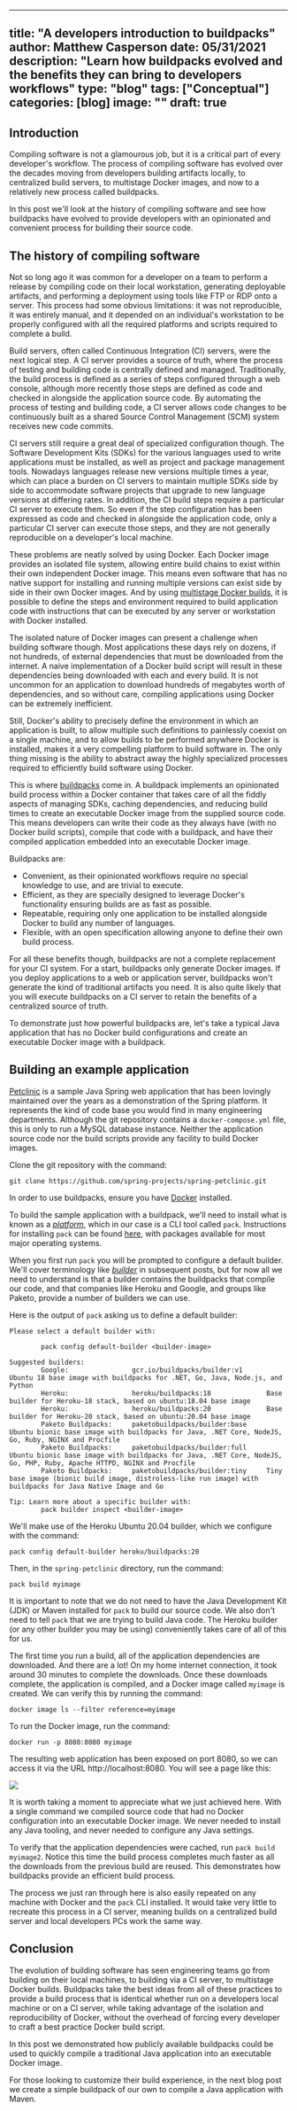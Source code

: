 <!--

This file is a template to help you get started writing a "conceptual" article.
Read our writing guidelines for more information on how to write articles for
the Rancher community:

    https://rancher.com/writing-program/writing-guidelines

-->
---
title: "A developers introduction to buildpacks"
author: Matthew Casperson
date: 05/31/2021
description: "Learn how buildpacks evolved and the benefits they can bring to developers workflows"
type: "blog"
tags: ["Conceptual"]
categories: [blog]
image: ""
draft: true
---

<!-- In the front matter above, fill out the title, author, and description
fields. -->

## Introduction

<!-- Include paragraphs describing article scope, why it's helpful, who should
read it, and what the reader will learn. -->

Compiling software is not a glamourous job, but it is a critical part of every developer's workflow. The process of compiling software has evolved over the decades moving from developers building artifacts locally, to centralized build servers, to multistage Docker images, and now to a relatively new process called buildpacks.

In this post we'll look at the history of compiling software and see how buildpacks have evolved to provide developers with an opinionated and convenient process for building their source code.

## The history of compiling software

Not so long ago it was common for a developer on a team to perform a release by compiling code on their local workstation, generating deployable artifacts, and performing a deployment using tools like FTP or RDP onto a server. This process had some obvious limitations: it was not reproducible, it was entirely manual, and it depended on an individual's workstation to be properly configured with all the required platforms and scripts required to complete a build.

Build servers, often called Continuous Integration (CI) servers, were the next logical step. A CI server provides a source of truth, where the process of testing and building code is centrally defined and managed. Traditionally, the build process is defined as a series of steps configured through a web console, although more recently those steps are defined as code and checked in alongside the application source code. By automating the process of testing and building code, a CI server allows code changes to be continuously built as a shared Source Control Management (SCM) system receives new code commits.

CI servers still require a great deal of specialized configuration though. The Software Development Kits (SDKs) for the various languages used to write applications must be installed, as well as project and package management tools. Nowadays languages release new versions multiple times a year, which can place a burden on CI servers to maintain multiple SDKs side by side to accommodate software projects that upgrade to new language versions at differing rates. In addition, the CI build steps require a particular CI server to execute them. So even if the step configuration has been expressed as code and checked in alongside the application code, only a particular CI server can execute those steps, and they are not generally reproducible on a developer's local machine.

These problems are neatly solved by using Docker. Each Docker image provides an isolated file system, allowing entire build chains to exist within their own independent Docker image. This means even software that has no native support for installing and running multiple versions can exist side by side in their own Docker images. And by using [multistage Docker builds](https://docs.docker.com/develop/develop-images/multistage-build/), it is possible to define the steps and environment required to build application code with instructions that can be executed by any server or workstation with Docker installed.

The isolated nature of Docker images can present a challenge when building software though. Most applications these days rely on dozens, if not hundreds, of external dependencies that must be downloaded from the internet. A naive implementation of a Docker build script will result in these dependencies being downloaded with each and every build. It is not uncommon for an application to download hundreds of megabytes worth of dependencies, and so without care, compiling applications using Docker can be extremely inefficient.

Still, Docker's ability to precisely define the environment in which an application is built, to allow multiple such definitions to painlessly coexist on a single machine, and to allow builds to be performed anywhere Docker is installed, makes it a very compelling platform to build software in. The only thing missing is the ability to abstract away the highly specialized processes required to efficiently build software using Docker.

This is where [buildpacks](https://buildpacks.io/) come in. A buildpack implements an opinionated build process within a Docker container that takes care of all the fiddly aspects of managing SDKs, caching dependencies, and reducing build times to create an executable Docker image from the supplied source code. This means developers can write their code as they always have (with no Docker build scripts), compile that code with a buildpack, and have their compiled application embedded into an executable Docker image.

Buildpacks are:
* Convenient, as their opinionated workflows require no special knowledge to use, and are trivial to execute.
* Efficient, as they are specially designed to leverage Docker's functionality ensuring builds are as fast as possible.
* Repeatable, requiring only one application to be installed alongside Docker to build any number of languages.
* Flexible, with an open specification allowing anyone to define their own build process.

For all these benefits though, buildpacks are not a complete replacement for your CI system. For a start, buildpacks only generate Docker images. If you deploy applications to a web or application server, buildpacks won't generate the kind of traditional artifacts you need. It is also quite likely that you will execute buildpacks on a CI server to retain the benefits of a centralized source of truth.

To demonstrate just how powerful buildpacks are, let's take a typical Java application that has no Docker build configurations and create an executable Docker image with a buildpack.

## Building an example application

[Petclinic](https://github.com/spring-projects/spring-petclinic) is a sample Java Spring web application that has been lovingly maintained over the years as a demonstration of the Spring platform. It represents the kind of code base you would find in many engineering departments. Although the git repository contains a `docker-compose.yml` file, this is only to run a MySQL database instance. Neither the application source code nor the build scripts provide any facility to build Docker images.

Clone the git repository with the command:

```
git clone https://github.com/spring-projects/spring-petclinic.git
```

In order to use buildpacks, ensure you have [Docker](https://www.docker.com/) installed.

To build the sample application with a buildpack, we'll need to install what is known as a *[platform](https://buildpacks.io/docs/concepts/components/platform/)*, which in our case is a CLI tool called `pack`. Instructions for installing `pack` can be found [here](https://buildpacks.io/docs/tools/pack/), with packages available for most major operating systems.

When you first run `pack` you will be prompted to configure a default builder. We'll cover terminology like *[builder](https://buildpacks.io/docs/concepts/components/builder/)* in subsequent posts, but for now all we need to understand is that a builder contains the buildpacks that compile our code, and that companies like Heroku and Google, and groups like Paketo, provide a number of builders we can use. 

Here is the output of `pack` asking us to define a default builder:

```
Please select a default builder with:

        pack config default-builder <builder-image>

Suggested builders:
        Google:                gcr.io/buildpacks/builder:v1      Ubuntu 18 base image with buildpacks for .NET, Go, Java, Node.js, and Python
        Heroku:                heroku/buildpacks:18              Base builder for Heroku-18 stack, based on ubuntu:18.04 base image
        Heroku:                heroku/buildpacks:20              Base builder for Heroku-20 stack, based on ubuntu:20.04 base image
        Paketo Buildpacks:     paketobuildpacks/builder:base     Ubuntu bionic base image with buildpacks for Java, .NET Core, NodeJS, Go, Ruby, NGINX and Procfile
        Paketo Buildpacks:     paketobuildpacks/builder:full     Ubuntu bionic base image with buildpacks for Java, .NET Core, NodeJS, Go, PHP, Ruby, Apache HTTPD, NGINX and Procfile
        Paketo Buildpacks:     paketobuildpacks/builder:tiny     Tiny base image (bionic build image, distroless-like run image) with buildpacks for Java Native Image and Go

Tip: Learn more about a specific builder with:
        pack builder inspect <builder-image>
```

We'll make use of the Heroku Ubuntu 20.04 builder, which we configure with the command:

```
pack config default-builder heroku/buildpacks:20
```

Then, in the `spring-petclinic` directory, run the command:

```
pack build myimage
```

It is important to note that we do not need to have the Java Development Kit (JDK) or Maven installed for `pack` to build our source code. We also don't need to tell `pack` that we are trying to build Java code. The Heroku builder (or any other builder you may be using) conveniently takes care of all of this for us.

The first time you run a build, all of the application dependencies are downloaded. And there are a lot! On my home internet connection, it took around 30 minutes to complete the downloads. Once these downloads complete, the application is compiled, and a Docker image called `myimage` is created. We can verify this by running the command:

```
docker image ls --filter reference=myimage
```

To run the Docker image, run the command:

```
docker run -p 8080:8080 myimage
```

The resulting web application has been exposed on port 8080, so we can access it via the URL http://localhost:8080. You will see a page like this:

![](petclinic.png)

It is worth taking a moment to appreciate what we just achieved here. With a single command we compiled source code that had no Docker configuration into an executable Docker image. We never needed to install any Java tooling, and never needed to configure any Java settings.

To verify that the application dependencies were cached, run `pack build myimage2`. Notice this time the build process completes much faster as all the downloads from the previous build are reused. This demonstrates how buildpacks provide an efficient build process.

The process we just ran through here is also easily repeated on any machine with Docker and the `pack` CLI installed. It would take very little to recreate this process in a CI server, meaning builds on a centralized build server and local developers PCs work the same way.

## Conclusion

The evolution of building software has seen engineering teams go from building on their local machines, to building via a CI server, to multistage Docker builds. Buildpacks take the best ideas from all of these practices to provide a build process that is identical whether run on a developers local machine or on a CI server, while taking advantage of the isolation and reproducibility of Docker, without the overhead of forcing every developer to craft a best practice Docker build script.

In this post we demonstrated how publicly available buildpacks could be used to quickly compile a traditional Java application into an executable Docker image. 

For those looking to customize their build experience, in the next blog post we create a simple buildpack of our own to compile a Java application with Maven.

